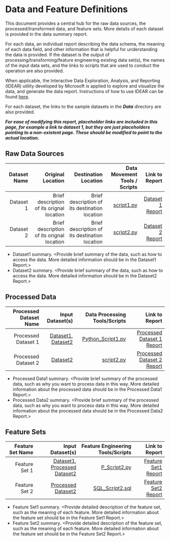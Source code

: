 # Data and Feature Definitions

This document provides a central hub for the raw data sources, the processed/transformed data, and feature sets. More details of each dataset is provided in the data summary report.

For each data, an individual report describing the data schema, the meaning of each data field, and other information that is helpful for understanding the data is provided. If the dataset is the output of processing/transforming/feature engineering existing data set(s), the names of the input data sets, and the links to scripts that are used to conduct the operation are also provided.

When applicable, the Interactive Data Exploration, Analysis, and Reporting (IDEAR) utility developed by Microsoft is applied to explore and visualize the data, and generate the data report. Instructions of how to use IDEAR can be found [here]().

For each dataset, the links to the sample datasets in the _**Data**_ directory are also provided.

_**For ease of modifying this report, placeholder links are included in this page, for example a link to dataset 1, but they are just placeholders pointing to a non-existent page. These should be modified to point to the actual location.**_

## Raw Data Sources

| Dataset Name |                         Original Location |                          Destination Location |                    Data Movement Tools / Scripts |                      Link to Report |
| -----------: | ----------------------------------------: | --------------------------------------------: | -----------------------------------------------: | ----------------------------------: |
|    Dataset 1 | Brief description of its orignal location | Brief description of its destination location | [script1.py](link/to/python/script/file/in/Code) | [Dataset 1 Report](link/to/report1) |
|    Dataset 2 | Brief description of its orignal location | Brief description of its destination location |      [script2.py](link/to/R/script/file/in/Code) | [Dataset 2 Report](link/to/report2) |

- Dataset1 summary. <Provide brief summary of the data, such as how to access the data. More detailed information should be in the Dataset1 Report.>
- Dataset2 summary. <Provide brief summary of the data, such as how to access the data. More detailed information should be in the Dataset2 Report.>

## Processed Data

| Processed Dataset Name |                                                         Input Dataset(s) |                           Data Processing Tools/Scripts |                                Link to Report |
| ---------------------: | -----------------------------------------------------------------------: | ------------------------------------------------------: | --------------------------------------------: |
|    Processed Dataset 1 | [Dataset1](link/to/dataset1/report), [Dataset2](link/to/dataset2/report) | [Python_Script1.py](link/to/python/script/file/in/Code) | [Processed Dataset 1 Report](link/to/report1) |
|    Processed Dataset 2 |                                      [Dataset2](link/to/dataset2/report) |             [script2.py](link/to/R/script/file/in/Code) | [Processed Dataset 2 Report](link/to/report2) |

- Processed Data1 summary. <Provide brief summary of the processed data, such as why you want to process data in this way. More detailed information about the processed data should be in the Processed Data1 Report.>
- Processed Data2 summary. <Provide brief summary of the processed data, such as why you want to process data in this way. More detailed information about the processed data should be in the Processed Data2 Report.>

## Feature Sets

| Feature Set Name |                                                                   Input Dataset(s) |                  Feature Engineering Tools/Scripts |                         Link to Report |
| ---------------: | ---------------------------------------------------------------------------------: | -------------------------------------------------: | -------------------------------------: |
|    Feature Set 1 | [Dataset1](link/to/dataset1/report), [Processed Dataset2](link/to/dataset2/report) |      [P_Script2.py](link/to/R/script/file/in/Code) | [Feature Set1 Report](link/to/report1) |
|    Feature Set 2 |                                      [Processed Dataset2](link/to/dataset2/report) | [SQL_Script2.sql](link/to/sql/script/file/in/Code) | [Feature Set2 Report](link/to/report2) |

- Feature Set1 summary. <Provide detailed description of the feature set, such as the meaning of each feature. More detailed information about the feature set should be in the Feature Set1 Report.>
- Feature Set2 summary. <Provide detailed description of the feature set, such as the meaning of each feature. More detailed information about the feature set should be in the Feature Set2 Report.>
